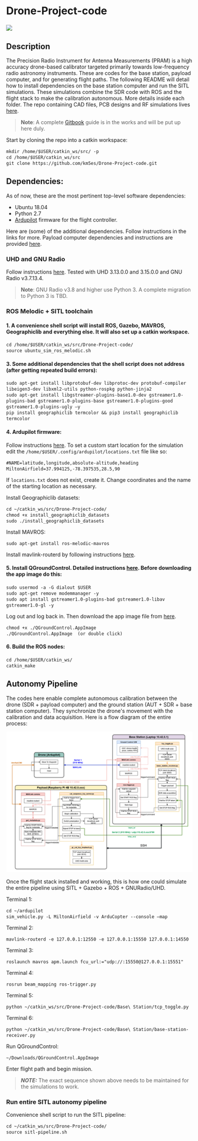 # Drone-Project-code
<img src="calibration_animation.gif" width=1000 align=center>

## Description
The Precision Radio Instrument for Antenna Measurements (PRAM) is a high accuracy drone-based calibrator targeted primarily towards low-frequency radio astronomy instruments. These are codes for the base station, payload computer, and for generating flight paths. The following README will detail how to install dependencies on the base station computer and run the SITL simulations. These simulations combine the SDR code with ROS and the flight stack to make the calibration autonomous. More details inside each folder. The repo containing CAD files, PCB designs and RF simulations lives [here](https://github.com/km5es/Drone-Project-CAD.git). 

> **Note**: A complete [Gitbook](app.gitbook.com) guide is in the works and will be put up here duly.

Start by cloning the repo into a catkin workspace:
```
mkdir /home/$USER/catkin_ws/src/ -p
cd /home/$USER/catkin_ws/src
git clone https://github.com/km5es/Drone-Project-code.git
```

## Dependencies:
As of now, these are the most pertinent top-level software dependencies:
- Ubuntu 18.04
- Python 2.7
- [Ardupilot](https://ardupilot.org/) firmware for the flight controller.

Here are (some) of the additional dependencies. Follow instructions in the links for more. Payload computer dependencies and instructions are provided [here](./Payload%20Computer).

### UHD and GNU Radio 
Follow instructions [here](https://kb.ettus.com/Building_and_Installing_the_USRP_Open-Source_Toolchain_(UHD_and_GNU_Radio)_on_Linux). Tested with UHD 3.13.0.0 and 3.15.0.0 and GNU Radio v3.7.13.4. 
> **Note**: GNU Radio v3.8 and higher use Python 3. A complete migration to Python 3 is TBD. 

### ROS Melodic + SITL toolchain

#### 1. A convenience shell script will install ROS, Gazebo, MAVROS, Geographiclib and everything else. It will also set up a catkin workspace.
```
cd /home/$USER/catkin_ws/src/Drone-Project-code/
source ubuntu_sim_ros_melodic.sh
```

#### 3. Some additional dependencies that the shell script does not address (after getting repeated build errors):
```
sudo apt-get install libprotobuf-dev libprotoc-dev protobuf-compiler libeigen3-dev libxml2-utils python-rospkg python-jinja2
sudo apt-get install libgstreamer-plugins-base1.0-dev gstreamer1.0-plugins-bad gstreamer1.0-plugins-base gstreamer1.0-plugins-good gstreamer1.0-plugins-ugly –y
pip install geographiclib termcolor && pip3 install geographiclib termcolor 
```

#### 4. Ardupilot firmware:
Follow instructions [here](https://ardupilot.org/dev/docs/sitl-simulator-software-in-the-loop.html). To set a custom start location for the simulation edit the ```/home/$USER/.config/ardupilot/locations.txt``` file like so:
```
#NAME=latitude,longitude,absolute-altitude,heading
MiltonAirfield=37.994125,-78.397535,28.5,90
```
If ```locations.txt``` does not exist, create it. Change coordinates and the name of the starting location as necessary.

Install Geographiclib datasets:
```
cd ~/catkin_ws/src/Drone-Project-code/
chmod +x install_geographiclib_datasets
sudo ./install_geographiclib_datasets
```

Install MAVROS:
```
sudo apt-get install ros-melodic-mavros
```
Install mavlink-routerd by following instructions [here](https://github.com/mavlink-router/mavlink-router). 

#### 5. Install QGroundControl. Detailed instructions [here](https://docs.qgroundcontrol.com/en/getting_started/download_and_install.html). Before downloading the app image do this:
```
sudo usermod -a -G dialout $USER
sudo apt-get remove modemmanager -y
sudo apt install gstreamer1.0-plugins-bad gstreamer1.0-libav gstreamer1.0-gl -y
```
Log out and log back in. Then download the app image file from [here](https://s3-us-west-2.amazonaws.com/qgroundcontrol/latest/QGroundControl.AppImage).
```
chmod +x ./QGroundControl.AppImage
./QGroundControl.AppImage  (or double click)
```

#### 6. Build the ROS nodes:
```
cd /home/$USER/catkin_ws/
catkin_make
```

## Autonomy Pipeline
The codes here enable complete autonomous calibration between the drone (SDR + payload computer) and the ground station (AUT + SDR + base station computer). They synchronize the drone's movement with the calibration and data acquisition. Here is a flow diagram of the entire process:

![pipeline](autonomy_pipeline_updated.png)

Once the flight stack installed and working, this is how one could simulate the entire pipeline using SITL + Gazebo + ROS + GNURadio/UHD.

Terminal 1:
```
cd ~/ardupilot
sim_vehicle.py -L MiltonAirfield -v ArduCopter --console –map
```
Terminal 2:
```
mavlink-routerd -e 127.0.0.1:12550 -e 127.0.0.1:15550 127.0.0.1:14550
```
Terminal 3:
```
roslaunch mavros apm.launch fcu_url:="udp://:15550@127.0.0.1:15551"
```
Terminal 4:
```
rosrun beam_mapping ros-trigger.py
```
Terminal 5:
```
python ~/catkin_ws/src/Drone-Project-code/Base\ Station/tcp_toggle.py
```
Terminal 6:
```
python ~/catkin_ws/src/Drone-Project-code/Base\ Station/base-station-receiver.py
```
Run QGroundControl:
```
~/Downloads/QGroundControl.AppImage
```
Enter flight path and begin mission.

>***NOTE:*** The exact sequence shown above needs to be maintained for the simulations to work.

### Run entire SITL autonomy pipeline
Convenience shell script to run the SITL pipeline:
```
cd ~/catkin_ws/src/Drone-Project-code/
source sitl-pipeline.sh
```

